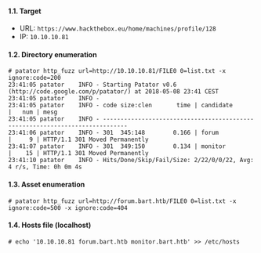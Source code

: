 #### 1.1. Target

- URL: `https://www.hackthebox.eu/home/machines/profile/128`
- IP: `10.10.10.81`


#### 1.2. Directory enumeration
```
# patator http_fuzz url=http://10.10.10.81/FILE0 0=list.txt -x ignore:code=200
23:41:05 patator    INFO - Starting Patator v0.6 (http://code.google.com/p/patator/) at 2018-05-08 23:41 CEST
23:41:05 patator    INFO -
23:41:05 patator    INFO - code size:clen       time | candidate                          |   num | mesg
23:41:05 patator    INFO - -----------------------------------------------------------------------------
23:41:06 patator    INFO - 301  345:148        0.166 | forum                              |     9 | HTTP/1.1 301 Moved Permanently
23:41:07 patator    INFO - 301  349:150        0.134 | monitor                            |    15 | HTTP/1.1 301 Moved Permanently
23:41:10 patator    INFO - Hits/Done/Skip/Fail/Size: 2/22/0/0/22, Avg: 4 r/s, Time: 0h 0m 4s
```


#### 1.3. Asset enumeration
```
# patator http_fuzz url=http://forum.bart.htb/FILE0 0=list.txt -x ignore:code=500 -x ignore:code=404
```


#### 1.4. Hosts file (localhost)
```
# echo '10.10.10.81 forum.bart.htb monitor.bart.htb' >> /etc/hosts
```
